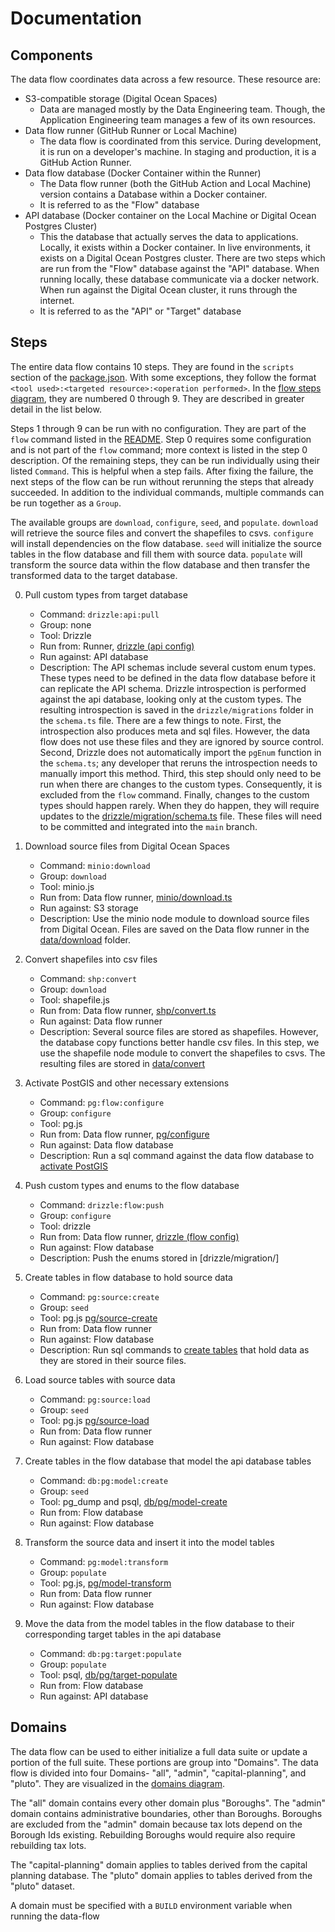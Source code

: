 # Documentation

## Components
The data flow coordinates data across a few resource. These resource are:

- S3-compatible storage (Digital Ocean Spaces)
  - Data are managed mostly by the Data Engineering team. Though, the Application Engineering team manages a few of its own resources.
- Data flow runner (GitHub Runner or Local Machine)
  - The data flow is coordinated from this service. During development, it is run on a developer's machine. In staging and production, it is a GitHub Action Runner.
- Data flow database (Docker Container within the Runner)
  - The Data flow runner (both the GitHub Action and Local Machine) version contains a Database within a Docker container.
  - It is referred to as the "Flow" database 
- API database (Docker container on the Local Machine or Digital Ocean Postgres Cluster)
  - This the database that actually serves the data to applications. Locally, it exists within a Docker container. In live environments, it exists on a Digital Ocean Postgres cluster. There are two steps which are run from the "Flow" database against the "API" database. When running locally, these database communicate via a docker network. When run against the Digital Ocean cluster, it runs through the internet.
  - It is referred to as the "API" or "Target" database
## Steps

The entire data flow contains 10 steps. They are found in the `scripts` section of the [package.json](../package.json). With some exceptions, they follow the format `<tool used>:<targeted resource>:<operation performed>`. In the [flow steps diagram](./diagrams/flow_steps.drawio.png), they are numbered 0 through 9. They are described in greater detail in the list below.

Steps 1 through 9 can be run with no configuration. They are part of the `flow` command listed in the [README](../README.md#run-the-local-data-flow). Step 0 requires some configuration and is not part of the `flow` command; more context is listed in the step 0 description. Of the remaining steps, they can be run individually using their listed `Command`. This is helpful when a step fails. After fixing the failure, the next steps of the flow can be run without rerunning the steps that already succeeded. In addition to the individual commands, multiple commands can be run together as a `Group`. 

The available groups are `download`, `configure`, `seed`, and `populate`. `download` will retrieve the source files and convert the shapefiles to csvs. `configure` will install dependencies on the flow database. `seed` will initialize the source tables in the flow database and fill them with source data. `populate` will transform the source data within the flow database and then transfer the transformed data to the target database.

0) Pull custom types from target database
   - Command: `drizzle:api:pull`
   - Group: none
   - Tool: Drizzle
   - Run from: Runner, [drizzle (api config)](../drizzle/api.config.ts)
   - Run against: API database
   - Description: The API schemas include several custom enum types. These types need to be defined in the data flow database before it can replicate the API schema. Drizzle introspection is performed against the api database, looking only at the custom types. The resulting introspection is saved in the `drizzle/migrations` folder in the `schema.ts` file. There are a few things to note. First, the introspection also produces meta and sql files. However, the data flow does not use these files and they are ignored by source control. Second, Drizzle does not automatically import the `pgEnum` function in the `schema.ts`; any developer that reruns the introspection needs to manually import this method. Third, this step should only need to be run when there are changes to the custom types. Consequently, it is excluded from the `flow` command. Finally, changes to the custom types should happen rarely. When they do happen, they will require updates to the [drizzle/migration/schema.ts](../drizzle/migration/schema.ts) file. These files will need to be committed and integrated into the `main` branch.

1) Download source files from Digital Ocean Spaces
   - Command: `minio:download`
   - Group: `download`
   - Tool: minio.js
   - Run from: Data flow runner, [minio/download.ts](../minio/download.ts)
   - Run against: S3 storage
   - Description: Use the minio node module to download source files from Digital Ocean. Files are saved on the Data flow runner in the [data/download](../data/download/) folder.

2) Convert shapefiles into csv files
   - Command: `shp:convert`    
   - Group: `download`
   - Tool: shapefile.js
   - Run from: Data flow runner, [shp/convert.ts](../shp/convert.ts)
   - Run against: Data flow runner
   - Description: Several source files are stored as shapefiles. However, the database copy functions better handle csv files. In this step, we use the shapefile node module to convert the shapefiles to csvs. The resulting files are stored in [data/convert](../data/convert/)

3) Activate PostGIS and other necessary extensions
   - Command: `pg:flow:configure`
   - Group: `configure`
   - Tool: pg.js
   - Run from: Data flow runner, [pg/configure](../pg/configure/configure.ts)
   - Run against: Data flow database
   - Description: Run a sql command against the data flow database to [activate PostGIS](../pg/configure/configure.sql)

4) Push custom types and enums to the flow database
   - Command: `drizzle:flow:push`
   - Group: `configure`
   - Tool: drizzle
   - Run from: Data flow runner, [drizzle (flow config)](../drizzle/flow.config.ts)
   - Run against: Flow database
   - Description: Push the enums stored in [drizzle/migration/]

5) Create tables in flow database to hold source data
   - Command: `pg:source:create`
   - Group: `seed`
   - Tool: pg.js [pg/source-create](../pg/source-create/create.ts)
   - Run from: Data flow runner
   - Run against: Flow database
   - Description: Run sql commands to [create tables](../pg/source-create/borough.sql) that hold data as they are stored in their source files.

6) Load source tables with source data
   - Command: `pg:source:load`
   - Group: `seed`
   - Tool: pg.js [pg/source-load](../pg/source-load/load.ts)
   - Run from: Data flow runner
   - Run against: Flow database

7) Create tables in the flow database that model the api database tables
   - Command: `db:pg:model:create`
   - Group: `seed`
   - Tool: pg_dump and psql, [db/pg/model-create](../db/pg/model-create/all.sh)
   - Run from: Flow database
   - Run against: Flow database

8) Transform the source data and insert it into the model tables
   - Command: `pg:model:transform`
   - Group: `populate`
   - Tool: pg.js, [pg/model-transform](../pg/model-transform/transform.ts)
   - Run from: Data flow runner
   - Run against: Flow database

9) Move the data from the model tables in the flow database to their corresponding target tables in the api database
   - Command: `db:pg:target:populate`
   - Group: `populate`
   - Tool: psql, [db/pg/target-populate](../db/pg/target-populate/populate.sh)
   - Run from: Flow database
   - Run against: API database

## Domains

The data flow can be used to either initialize a full data suite or update a portion of the full suite. These portions are group into "Domains". The data flow is divided into four Domains- "all", "admin", "capital-planning", and "pluto". They are visualized in the [domains diagram](./diagrams/domains.drawio.png).  

The "all" domain contains every other domain plus "Boroughs". The "admin" domain contains administrative boundaries, other than Boroughs. Boroughs are excluded from the "admin" domain because tax lots depend on the Borough Ids existing. Rebuilding Boroughs would require also require rebuilding tax lots.

The "capital-planning" domain applies to tables derived from the capital planning database. The "pluto" domain applies to tables derived from the "pluto" dataset.

A domain must be specified with a `BUILD` environment variable when running the data-flow
